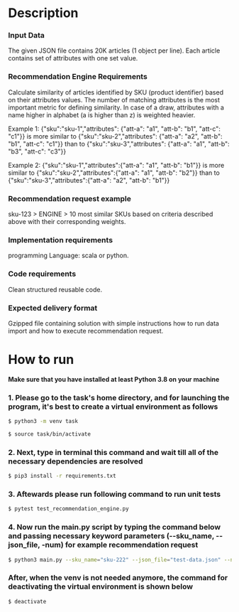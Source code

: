 # Description

### Input Data
The given JSON file contains 20K articles (1 object per line).
Each article contains set of attributes with one set value.

### Recommendation Engine Requirements
Calculate similarity of articles identified by SKU (product identifier) based on their attributes values.
The number of matching attributes is the most important metric for defining similarity.
In case of a draw, attributes with a name higher in alphabet (a is higher than z) is weighted heavier.

Example 1:
{"sku":"sku-1","attributes": {"att-a": "a1", "att-b": "b1", "att-c": "c1"}} is more similar to
{"sku":"sku-2","attributes": {"att-a": "a2", "att-b": "b1", "att-c": "c1"}} than to
{"sku":"sku-3","attributes": {"att-a": "a1", "att-b": "b3", "att-c": "c3"}}

Example 2:
{"sku":"sku-1","attributes":{"att-a": "a1", "att-b": "b1"}} is more similar to 
{"sku":"sku-2","attributes":{"att-a": "a1", "att-b": "b2"}} than to
{"sku":"sku-3","attributes":{"att-a": "a2", "att-b": "b1"}}

### Recommendation request example
sku-123 > ENGINE > 10 most similar SKUs based on criteria described above with their corresponding weights.

### Implementation requirements
programming Language: scala or python.

### Code requirements
Clean structured reusable code.

### Expected delivery format
Gzipped file containing solution with simple instructions how to run data import and how to execute recommendation request.

# How to run

**Make sure that you have installed at least Python 3.8 on your machine**

### 1. Please go to the task's home directory, and for launching the program, it's best to create a virtual environment as follows

```bash
$ python3 -m venv task

$ source task/bin/activate
```

### 2. Next, type in terminal this command and wait till all of the necessary dependencies are resolved

```bash
$ pip3 install -r requirements.txt
```

### 3. Aftewards please run following command to run unit tests

```bash
$ pytest test_recommendation_engine.py  
```

### 4. Now run the main.py script by typing the command below and passing necessary keyword parameters (--sku_name, --json_file, -num) for example recommendation request

```bash
$ python3 main.py --sku_name="sku-222" --json_file="test-data.json" --num=100
```

### After, when the venv is not needed anymore, the command for deactivating the virtual environment is shown below

```bash
$ deactivate
```
